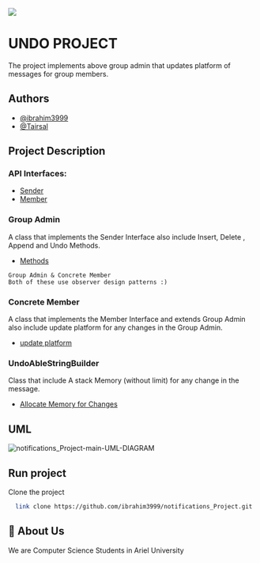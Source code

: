 ![](https://media.tenor.com/cF4jU_6_CnUAAAAi/piggy-regret.gif)



# UNDO PROJECT
The project implements above group admin that updates
platform of messages for group members.


## Authors

- [@ibrahim3999](https://github.com/ibrahim3999)
- [@Tairsal](https://github.com/Tairsal)





## Project Description
### API Interfaces:
 - [Sender](https://github.com/ibrahim3999/Ex1_oop/blob/main/src/main/java/api/Member.java)
 - [Member](https://github.com/ibrahim3999/Ex1_oop/blob/main/src/main/java/api/Sender.java)
 
### Group Admin
A class that implements the Sender Interface also include Insert,
Delete , Append and Undo Methods.

- [Methods](https://github.com/ibrahim3999/Ex1_oop/blob/main/src/main/java/observer/GroupAdmin.java)

```
Group Admin & Concrete Member
Both of these use observer design patterns :)
```


### Concrete Member
A class that implements the Member Interface and extends Group Admin also include update platform
for any changes in the Group Admin.

- [update platform](https://github.com/ibrahim3999/Ex1_oop/blob/main/src/main/java/observer/ConcreteMember.java)

### UndoAbleStringBuilder
Class that include A stack Memory (without limit) for any change
 in the message.

- [Allocate Memory for Changes](https://github.com/ibrahim3999/Ex1_oop/blob/main/src/main/java/observer/UndoableStringBuilder.java)
## UML 
![notifications_Project-main-UML-DIAGRAM](https://user-images.githubusercontent.com/73761096/209674671-2561fbae-cad1-4e2a-af34-9db182ebb747.png)
## Run project

Clone the project

```bash
  link clone https://github.com/ibrahim3999/notifications_Project.git
```



## 🚀 About Us
We are Computer Science Students in Ariel University

